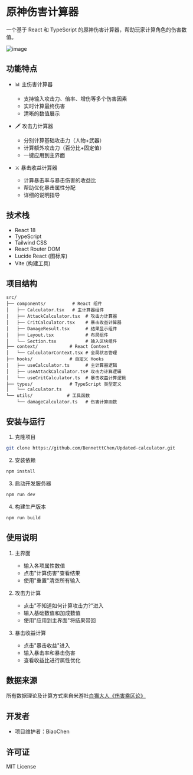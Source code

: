 # 原神伤害计算器

一个基于 React 和 TypeScript 的原神伤害计算器，帮助玩家计算角色的伤害数值。

![image](https://github.com/user-attachments/assets/f2dbcf96-ee23-49c1-a3ef-106a59a23ba6)

## 功能特点

- 📊 主伤害计算器
  - 支持输入攻击力、倍率、增伤等多个伤害因素
  - 实时计算最终伤害
  - 清晰的数值展示

- 🗡️ 攻击力计算器
  - 分别计算基础攻击力（人物+武器）
  - 计算额外攻击力（百分比+固定值）
  - 一键应用到主界面

- ⚔️ 暴击收益计算器
  - 计算暴击率与暴击伤害的收益比
  - 帮助优化暴击属性分配
  - 详细的说明指导

## 技术栈

- React 18
- TypeScript
- Tailwind CSS
- React Router DOM
- Lucide React (图标库)
- Vite (构建工具)

## 项目结构

```
src/
├── components/          # React 组件
│   ├── Calculator.tsx   # 主计算器组件
│   ├── AttackCalculator.tsx  # 攻击力计算器
│   ├── CritCalculator.tsx    # 暴击收益计算器
│   ├── DamageResult.tsx      # 结果显示组件
│   ├── Layout.tsx            # 布局组件
│   └── Section.tsx           # 输入区块组件
├── context/            # React Context
│   └── CalculatorContext.tsx # 全局状态管理
├── hooks/              # 自定义 Hooks
│   ├── useCalculator.ts      # 主计算器逻辑
│   ├── useAttackCalculator.ts# 攻击力计算逻辑
│   └── useCritCalculator.ts  # 暴击收益计算逻辑
├── types/              # TypeScript 类型定义
│   └── calculator.ts
└── utils/             # 工具函数
    └── damageCalculator.ts   # 伤害计算函数
```

## 安装与运行

1. 克隆项目
```bash
git clone https://github.com/BennetttChen/Updated-calculator.git
```

2. 安装依赖
```bash
npm install
```

3. 启动开发服务器
```bash
npm run dev
```

4. 构建生产版本
```bash
npm run build
```

## 使用说明

1. 主界面
   - 输入各项属性数值
   - 点击"计算伤害"查看结果
   - 使用"重置"清空所有输入

2. 攻击力计算
   - 点击"不知道如何计算攻击力?"进入
   - 输入基础数值和加成数值
   - 使用"应用到主界面"将结果带回

3. 暴击收益计算
   - 点击"暴击收益"进入
   - 输入暴击率和暴击伤害
   - 查看收益比进行属性优化

## 数据来源

所有数据理论及计算方式来自米游社[白猫大人《伤害乘区论》](https://www.miyoushe.com/ys/accountCenter/postList?id=159074312)

## 开发者

- 项目维护者：BiaoChen

## 许可证

MIT License

